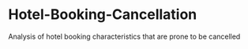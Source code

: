 # Hotel-Booking-Cancellation
Analysis of hotel booking characteristics that are prone to be cancelled
